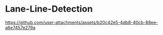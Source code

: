 # Lane-Line-Detection

https://github.com/user-attachments/assets/b20c42e5-4db8-40cb-88ee-a6e7457e279a


